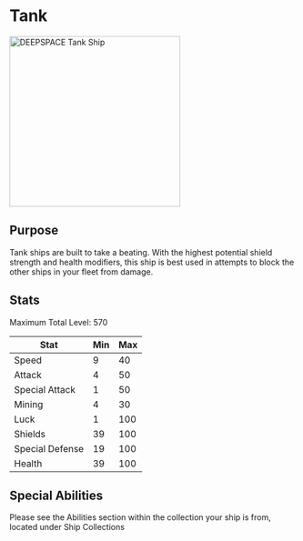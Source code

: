 # Tank

<a href="https://app.deepspace.game/outpost/ships?hint=&newItem=0&newListing=0&mySale=0&myListing=0&listed=0&minPrice=&maxPrice=&coreType=-1&shipClass=2&shipStatus=0&minStatus=&maxStatus=&star=0&textureType=-1&priceUp=1&shipStatsUp=1&shipLevelUp=1&minShipLevel=&maxShipLevel=&starUp=1&textureTypeUp=1&sortType=initial"
target="_blank" rel="noopener noreferrer">
    <img src="../img/tank_ship.png" alt="DEEPSPACE Tank Ship" width="300">
</a>

## Purpose

Tank ships are built to take a beating. With the highest potential shield strength and health modifiers, this ship is best used in attempts to block the other ships in your fleet from damage.

## Stats

Maximum Total Level: 570

|Stat|Min|Max|
|----|---|---|
|Speed|9|40|
|Attack|4|50|
|Special Attack|1|50|
|Mining|4|30|
|Luck|1|100|
|Shields|39|100|
|Special Defense|19|100|
|Health|39|100|

## Special Abilities

Please see the Abilities section within the collection your ship is from, located under Ship Collections
